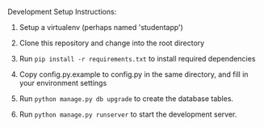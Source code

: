 Development Setup Instructions:

1) Setup a virtualenv (perhaps named 'studentapp')

2) Clone this repository and change into the root directory

3) Run `pip install -r requirements.txt` to install required dependencies

4) Copy config.py.example to config.py in the same directory, and fill in your environment settings

5) Run `python manage.py db upgrade` to create the database tables.

6) Run `python manage.py runserver` to start the development server.